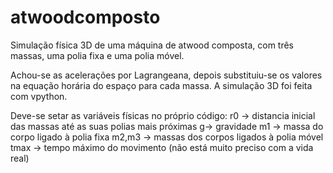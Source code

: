# atwoodcomposto
Simulação física 3D de uma máquina de atwood composta, com três massas, uma polia fixa e uma polia móvel.

Achou-se as acelerações por Lagrangeana, depois substituiu-se os valores na equação horária do espaço para cada massa. A simulação 3D foi feita com vpython.

Deve-se setar as variáveis físicas no próprio código: 
r0 -> distancia inicial das massas até as suas polias mais próximas
g-> gravidade 
m1 -> massa do corpo ligado à polia fixa
m2,m3 -> massas dos corpos ligados à polia móvel
tmax -> tempo máximo do movimento (não está muito preciso com a vida real)
